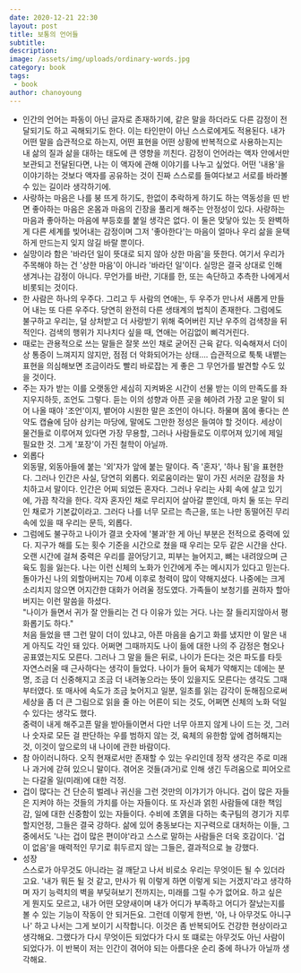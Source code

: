 ```yaml
---
date: 2020-12-21 22:30
layout: post
title: 보통의 언어들
subtitle:
description:
image: /assets/img/uploads/ordinary-words.jpg
category: book
tags:
 - book
author: chanoyoung
---
```


- 인간의 언어는 파동이 아닌 글자로 존재하기에, 같은 말을 하더라도 다른 감정이 전달되기도 하고 곡해되기도 한다. 이는 타인만이 아닌 스스로에게도 적용된다. 내가 어떤 말을 습관적으로 하는지, 어떤 표현을 어떤 상황에 반복적으로 사용하는지는 내 삶의 질과 삶을 대하는 태도에 큰 영향을 끼친다. 감정이 언어라는 액자 안에서만 보관되고 전달된다면, 나는 이 액자에 관해 이야기를 나누고 싶었다. 어떤 '내용'을 이야기하는 것보다 액자를 공유하는 것이 진짜 스스로를 들여다보고 서로를 바라볼 수 있는 길이라 생각하기에.
- 사랑하는 마음은 나를 붕 뜨게 하기도, 한없이 추락하게 하기도 하는 역동성을 띤 반면 좋아하는 마음은 온몸과 마음의 긴장을 풀리게 해주는 안정성이 있다.
사랑하는 마음과 좋아하는 마음에 부등호를 붙일 생각은 없다. 이 둘은 맞닿아 있는 듯 완벽하게 다른 세계를 빚어내는 감정이며 그저 '좋아한다'는 마음이 얼마나 우리 삶을 윤택하게 만드는지 잊지 않길 바랄 뿐이다.
- 실망이라 함은 '바라던 일이 뜻대로 되지 않아 상한 마음'을 뜻한다. 여기서 우리가 주목해야 하는 건 '상한 마음'이 아니라 '바라던 일'이다. 실망은 결국 상대로 인해 생겨나는 감정이 아니다. 무언가를 바란, 기대를 한, 또는 속단하고 추측한 나에게서 비롯되는 것이다.
- 한 사람은 하나의 우주다. 그리고 두 사람의 연애는, 두 우주가 만나서 새롭게 만들어 내는 또 다른 우주다. 당연히 완전히 다른 생태계의 법칙이 존재한다. 그럼에도 불구하고 우리는, 덜 상처받고 더 사랑받기 위해 죽어버린 지난 우주의 검색창을 뒤적인다. 검색의 행위가 지나치다 싶을 때, 연애는 어김없이 삐걱거린다.
- 때로는 관용적으로 쓰는 말들은 잘못 쓰인 채로 굳어진 근육 같다. 익숙해져서 더이상 통증이 느껴지지 않지만, 점점 더 악화되어가는 상태…. 습관적으로 툭툭 내뱉는 표현을 의심해보면 조금이라도 빨리 바로잡는 게 좋은 그 무언가를 발견할 수도 있을 것이다.
- 주는 자가 받는 이를 오랫동안 세심히 지켜봐온 시간이 선물 받는 이의 만족도를 좌지우지하듯, 조언도 그렇다. 듣는 이의 성향과 아픈 곳을 헤아려 가장 고운 말이 되어 나올 때야 '조언'이지, 뱉어야 시원한 말은 조언이 아니다. 하물며 몸에 좋다는 쓴 약도 캡슐에 담아 삼키는 마당에, 말에도 그만한 정성은 들여야 할 것이다. 세상이 물건들로 이루어져 있다면 가장 무용할, 그러나 사람들로도 이루어져 있기에 제일 필요한 것. 그게 '포장'이 가진 철학이 아닐까.
- 외롭다  
외동딸, 외동아들에 붙는 '외'자가 앞에 붙는 말이다. 즉 '혼자', '하나 됨'을 표현한다. 그러나 인간은 사실, 당연히 외롭다. 외로움이라는 말이 가진 서러운 감정을 차치하고서 말이다. 인간은 어찌 되었든 혼자다. 그러나 우리는 사회 속에 살고 있기에, 가끔 착각을 한다. 각자 혼자인 채로 무리지어 살아갈 뿐인데, 마치 둘 또는 무리인 채로가 기본값이라고. 그러다 나를 너무 모르는 측근을, 또는 나만 동떨어진 무리 속에 있을 때 우리는 문득, 외롭다.
- 그럼에도 불구하고 나이가 결코 숫자에 '불과'한 게 아닌 부분은 전적으로 중력에 있다. 지구가 해를 도는 횟수 기준을 시간으로 쳤을 때 우리는 모두 같은 시간을 산다. 오랜 시간에 걸쳐 중력은 우리를 끌어당기고, 피부는 늘어지고, 뼈는 내려앉으며 근육도 힘을 잃는다. 나는 이런 신체의 노화가 인간에게 주는 메시지가 있다고 믿는다. 돌아가신 나의 외할아버지는 70세 이후로 청력이 많이 약해지셨다. 나중에는 크게 소리치지 않으면 어지간한 대화가 어려울 정도였다. 가족들이 보청기를 권하자 할아버지는 이런 말씀을 하셨다.  
"나이가 들면서 귀가 잘 안들리는 건 다 이유가 있는 거다. 나는 잘 들리지않아서 평화롭기도 하다."  
처음 들었을 떈 그런 말이 더이 있냐고, 아픈 마음을 숨기고 화를 냈지만 이 말은 내게 아직도 각인 돼 있다. 어쩌면 그때까지도 나이 듦에 대한 나의 주 감정은 혐오나 공표였는지도 모른다. 그러나 그 말을 들은 뒤로, 나이가 든다는 것은 파도를 타듯 자연스러울 때 근사하다는 생각이 들었다. 나이가 들어 육체가 약해지는 데에는 분명, 조금 더 신중해지고 조금 더 내려놓으라는 뜻이 있을지도 모른다는 생각도 그때부터였다. 또 매사에 속도가 조금 늦어지고 일분, 일초를 읽는 감각이 둔해짐으로써 세상을 좀 더 큰 그림으로 읽을 줄 아는 어른이 되는 것도, 어쩌면 신체의 노화 덕일 수 있다는 생각도 했다.  
중력이 내게 해주고픈 말을 받아들이면서 다만 너무 아프지 않게 나이 드는 것, 그러나 숫자로 모든 걸 판단하는 우를 범하지 않는 것, 육체의 유한함 앞에 겸허해지는 것, 이것이 앞으로의 내 나이에 관한 바람이다.
- 참 아이러니하다. 오직 현재로서만 존재할 수 있는 우리인데 정작 생각은 주로 미래나 과거에 갇혀 있으니 말이다. 겪어온 것들(과거)로 인해 생긴 두려움으로 피어오르는 다갈올 일(미래)에 대한 걱정.
- 겁이 많다는 건 단순히 벌레나 귀신을 그런 것만의 이갸기가 아니다. 겁이 많은 자들은 지켜야 하는 것들의 가치를 아는 자들이다. 또 자신과 얽힌 사람들에 대한 책임감, 일에 대한 신중함이 있는 자들이다. 수비에 초엵을 다하는 축구팀의 경기가 지루할지언정, 그들은 결국 강하다. 삶에 있어 충동보다는 지구력으로 대처하는 이들, 그중에서도 '나는 겁이 많은 편이야'라고 스스로 말하는 사람들은 더욱 호감이다. '겁이 없음'을 매력적인 무기로 휘두르지 않는 그들은, 결과적으로 늘 강했다.
- 성장  
스스로가 아무것도 아니라는 걸 깨닫고 나서 비로소 우리는 무엇이든 될 수 있더라고요. '내가 뭐든 될 것 같고, 만사가 뭐 이렇게 하면 이렇게 되는 거겠지'라고 생각하며 자기 능력치의 벽을 부딪혀보기 전까지는, 미래를 그릴 수가 없어요. 하고 싶은 게 뭔지도 모르고, 내가 어떤 모양새이며 내가 어디가 부족하고 어디가 잘났는지를 볼 수 있는 기능이 작동이 안 되거든요. 그런데 이렇게 한번, '아, 나 아무것도 아니구나' 하고 나서는 그게 보이기 시작합니다. 이것은 좀 반복되어도 건강한 현상이라고 생각해요. 그랬다가 다시 무엇이든 되었다가 다시 또 떄로는 아무것도 아닌 사람이 되었다가. 이 반복이 저는 인간이 겪어야 되는 아름다운 순리 중에 하나가 아닐까 생각해요.
